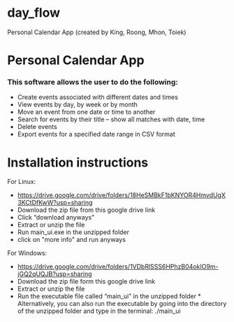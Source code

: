 # day_flow
Personal Calendar App (created by King, Roong, Mhon, Toiek)

# Personal Calendar App
### This software allows the user to do the following:
* Create events associated with different dates and times
* View events by day, by week or by month
* Move an event from one date or time to another
* Search for events by their title – show all matches with date, time
* Delete events
* Export events for a specified date range in CSV format

# Installation instructions
For Linux:  
* https://drive.google.com/drive/folders/18HeSMBkF1bKNYOR4HmvdUgX3KCtDfKwW?usp=sharing
* Download the zip file from this google drive link
* Click “download anyways”
* Extract or unzip the file
* Run main_ui.exe in the unzipped folder
* click on "more info" and run anyways

For Windows: 
* https://drive.google.com/drive/folders/1VDbRlSSS6HPhzB04okIO9m-jGQ2qUQJB?usp=sharing
* Download the zip file form this google drive link
* Extract or unzip the file
* Run the executable file called “main_ui” in the unzipped folder
      * Alternatively, you can also run the executable by going into the directory of the unzipped folder and type in the terminal:
./main_ui

